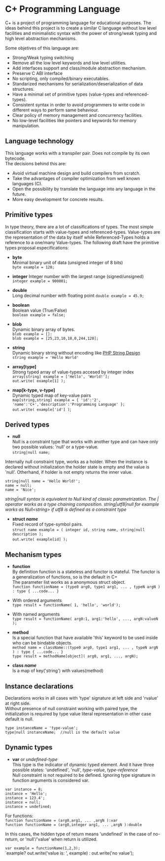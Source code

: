 
C+ Programming Language
=======================

C+ is a project of programming language for educational purposes. The ideas behind this project is to create a similar C language without low level facilities and minimalistic syntax with the power of strong/weak typing and high level abstraction mechanisms.

Some objetives of this language are:   

 - Strong/Weak typing switching
 - Remove all the low level keywords and low level utilities.
 - Add interfaces support and class/module abstraction mechanism.
 - Preserve C ABI interface
 - No scripting, only compiled/binary executables.
 - Standarized mechanisms for serialization/deserialization of data structures. 
 - Have a minimal set of primitive types (value-types and referenced-types).
 - Consistent syntax in order to avoid programmers to write code in different ways to perform same behaviour.  
 - Clear policy of memory management and concurrency facilities.
 - No low-level facilities like pointers and keywords for memory manipulation.
  
Language technology
-------------------   

This language works with a transpiler pair. Does not compile by its own bytecode.   
The decisions behind this are:  

 - Avoid virtual machine design and build compilers from scratch.
 - Take the advantages of compiler optimization from well known languages (C).
 - Open the possibility by translate the language into any language in the future.
 - More easy development for concrete results.


Primitive types
---------------------
   
In type theory, there are a lot of classifications of types. The most simple classification starts with value-types and referenced-types. Value-types are the representation of the data by itself while Referenced-Types holds a reference to a one/many Value-types. The following draft have the primitive types proposal especifications:   

 - **byte**   
Minimal binary unit of data (unsigned integer of 8 bits)  
`byte example = 128;`   

 - **integer** 
Integer number with the largest range (signed/unsigned)   
`integer example = 900001;`   

 - **double**   
Long decimal number with floating point
`double example = 45.9;`     
   
 - **boolean**    
Boolean value (True/False)   
`boolean example = false;`   
   
 - **blob**   
Dynamic binary array of bytes.   
`blob example = []:`   
`blob example = [25,23,10,18,0,244,120];`
   
 - **string**   
Dynamic binary string without encoding like [PHP String Design](https://www.php.net/manual/en/language.types.string.php#language.types.string.details)   
`string example = 'Hello World'`   
    
 - **array[type]**   
Strong typed array of value-types accesed by integer index   
`array[string] example = ['Hello', 'World!'];`   
`out.write( example[1] );`    
  
 - **map[k-type, v-type]**   
Dynamic typed map of key-value pairs  
`map[string,string] example = { 'id':'2', 'name':'C+','description':'Programming Language' };`  
`out.write( example['id'] )`;   

Derived types
----------------- 

 - **null**   
Null is a constraint type that works with another type and can have only two possible values: 'null'  or a type-value.  
`string|null name;`
   
Internally null constraint type, works as a holder. When the instance is declared without initialization the holder state is empty and the value is 'null'. Otherhand, if holder is not empty returns the inner value.
    
`string|null name = 'Hello World!';`    
`name = null;`    
`name = 'Nice';`   

*string|null syntax is equivalent to Null<string> kind of classic parametrization. The | operator works as a type chaining composition. string|utf8|null for example works as Null<string<utf8>> if utf8 is defined as a constraint type*    
   
 - **struct *name***   
Fixed record of type-symbol pairs.  
`struct name example = ( integer id, string name, string|null description );`  
`out.write( example[id] );`  
    
Mechanism types   
---------------   
   
 - **function**    
By definition function is a stateless and functor is stateful. The functor is a generalization of functions, so is the default in C+   
The parameter list works as a anonymous struct object.   
`function functionName = (type0 arg0, type1 arg1, ... , typeN argN ) : type { ...code... }`  
   
 - With ordered arguments   
`type result = functionName( 1, 'hello', 'world');`   
   
 - With named arguments   
`type result = functionName( arg0:1, arg1:'hello', ..., argN:valueN );`    
    
 - **method**     
Is a special function that have available 'this' keyword to be used inside who can be bindable objects.   
`method name = className::(type0 arg0, type1 arg1, ... , typeN argN ) : type { ...code... }`   
`type result = methodName[object]( arg0, arg1, ..., argN);`       
    
 - **class *name***    
Is a map of key('string') with values(method)  
   
Instance declarations   
---------------------   
   
Declarations works in all cases with 'type' signature at left side and 'rvalue' at right side.   
Without presence of null constraint working with paired type, the initialization is required by type value literal representation in other case default is null.    
    
`type instanceName = 'type-value';`   
`type|null instanceName;  //null is the default value`  
   
Dynamic types   
-----------------------------   
     
 - **var** or *undefined-type*  
This type is the indicator of dynamic typed element. And it have three possible states: 'undefined', 'null', *type-value*, *type-reference*   
Null constraint is not required to be defined. Ignoring type signature in function arguments is considered var.   
    
`var instance = 8;`  
`instance = 'Hello';`   
`instance = 123.4';`  
`instance = null;`  
`instance = undefined;`    
    
For functions:   
`function functionName = (arg0,arg1, ... ,argN ):var`   
`function functionName = (arg0,integer arg1, ... ,argN ):double`   
    
In this cases, the hidden type of return means 'undefined' in the case of no-return, or 'null'/'value' when return is utilized.   
    
`var example = functionName(1,2,3);`  
`example? out.write('value is: ', example) : out.write('no value'); 
